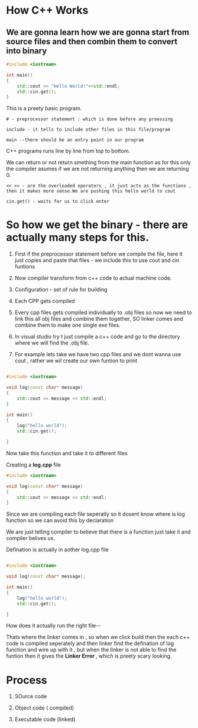 # How C++ Works

## We are gonna learn how we are gonna start from source files and then combin them to convert into binary

```c++
#include <iostream>

int main()
{
    std::cout << "Hello World!"<<std::endl;
    std::cin.get();
}
```

This is a preety basic program.

```
# - preprocessor statement : which is done before any proessing
```

```
include - it tells to include other files in this file/program
```

```
main --there should be an entry point in our program
```

C++ programs runs line by line from top to bottom.

We can return or not return smething from the main function as for this only the compiler asumes if we are not returning anything then we are returning 0.

```
<< >> - are the overloaded operators , it just acts as the functions , then it makes more sense.We are pushing this hello world to cout
```

```
cin.get() - waits for us to click enter
```

# So how we get the binary - there are actually many steps for this.

1. First if the preprocessor statement before we compile the file, here it just copies and paste that files - we include this to use cout and cin funtions

2. Now compiler transform from c++ code to actual machine code.

3. Configuration - set of rule for building

4. Each CPP gets compiled

5. Every cpp files gets compiled individually to .obj files so now we need to link this all obj files and combine them together, SO linker comes and combine them to make one single exe files.

6. In visual studio try t just compile a c++ code and go to the directory where we will find the .obj file.

7. For example lets take we have two cpp files and we dont wanna use cout , rather we wil create our own funtion to print

```c++

#include <iostream>

void log(const char* message)
{
    std::cout << message << std::endl;
}

int main()
{
    log("hello world");
    std::cin.get();

}
```

Now take this function and take it to different files

Creating a <b>log.cpp</b> file

```c++
#include <iostream>

void log(const char* message)
{
    std::cout << message << std::endl;
}
```

Since we are compiling each file seperatly so it dosent know where is log function so we can avoid this by declaration

We are just telling compiler to believe that there is a function just take it and compiler belives us.

Defination is actually in aother log.cpp file

```c++

#include <iostream>

void log(const char* message);

int main()
{
    log("hello world");
    std::cin.get();

}
```

How does it actually run the right file--

Thats where the linker comes in , so when we click build then the each c++ code is compiled seperately and then linker find the defination of log function and wire up with it , but when the linker is not able to find the funtion then it gives the <b>Linker Error </b>, which is preety scary looking.

# Process

1. SOurce code

2. Object code ( compiled)

3. Executable code (linked)
